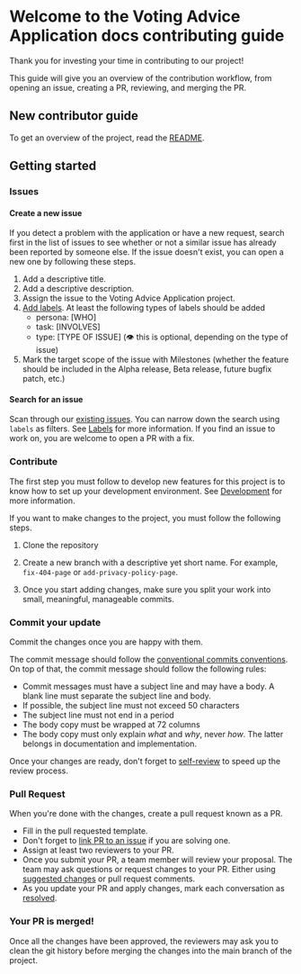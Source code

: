 # Welcome to the Voting Advice Application docs contributing guide <!-- omit in toc -->

Thank you for investing your time in contributing to our project!

This guide will give you an overview of the contribution workflow, from opening an issue, creating a PR, reviewing, and
merging the PR.

## New contributor guide

To get an overview of the project, read the [README](../README.md).

## Getting started

### Issues

#### Create a new issue

If you detect a problem with the application or have a new request, search first in the list of issues to see whether or
not a similar issue has already been reported by someone else. If the issue doesn't exist, you can open a new one by
following these steps.

1. Add a descriptive title.
2. Add a descriptive description.
3. Assign the issue to the Voting Advice Application project.
4. [Add labels](/contributing/how-to-use-labels.md). At least the following types of labels should be added
   - persona: [WHO]
   - task: [INVOLVES]
   - type: [TYPE OF ISSUE] (👁 this is optional, depending on the type of issue)
5. Mark the target scope of the issue with Milestones (whether the feature should be included in the Alpha release, Beta
   release, future bugfix patch, etc.)

#### Search for an issue

Scan through our [existing issues](https://github.com/Good-Impact-Program/voting-advice-application/issues). You can
narrow down the search using `labels` as filters. See [Labels](/contributing/how-to-use-labels.md) for more information.
If you find an issue to work on, you are welcome to open a PR with a fix.

### Contribute

The first step you must follow to develop new features for this project is to know how to set up your development
environment. See [Development](/contributing/development.md) for more information.

If you want to make changes to the project, you must follow the following steps.

1. Clone the repository

2. Create a new branch with a descriptive yet short name. For example, `fix-404-page` or `add-privacy-policy-page`.

3. Once you start adding changes, make sure you split your work into small, meaningful, manageable commits.

### Commit your update

Commit the changes once you are happy with them.

The commit message should follow the [conventional commits conventions](https://www.conventionalcommits.org/en/v1.0.0/).
On top of that, the commit message should follow the following rules:

- Commit messages must have a subject line and may have a body. A blank line must separate the subject line and body.
- If possible, the subject line must not exceed 50 characters
- The subject line must not end in a period
- The body copy must be wrapped at 72 columns
- The body copy must only explain _what_ and _why_, never _how_. The latter belongs in documentation and implementation.

Once your changes are ready, don't forget to [self-review](/contributing/self-review.md) to speed up the review
process.

### Pull Request

When you're done with the changes, create a pull request known as a PR.

- Fill in the pull requested template.
- Don't forget to [link PR to an issue](https://docs.github.com/en/issues/tracking-your-work-with-issues/linking-a-pull-request-to-an-issue)
  if you are solving one.
- Assign at least two reviewers to your PR.
- Once you submit your PR, a team member will review your proposal. The team may ask questions or request changes to
  your PR. Either using [suggested changes](https://docs.github.com/en/github/collaborating-with-issues-and-pull-requests/incorporating-feedback-in-your-pull-request)
  or pull request comments.
- As you update your PR and apply changes, mark each conversation as [resolved](https://docs.github.com/en/github/collaborating-with-issues-and-pull-requests/commenting-on-a-pull-request#resolving-conversations).

### Your PR is merged!

Once all the changes have been approved, the reviewers may ask you to clean the git history before merging the changes
into the main branch of the project.
